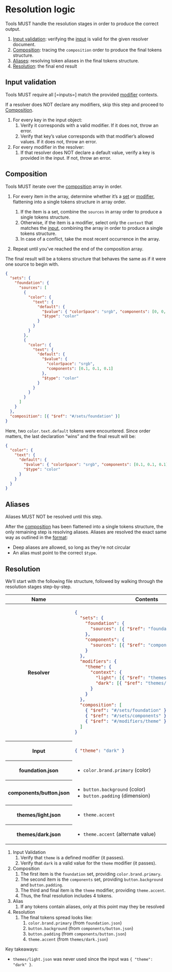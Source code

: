 # Resolution logic

Tools MUST handle the resolution stages in order to produce the correct output.

1. [Input validation](#input-validation): verifying the [input](#inputs) is valid for the given resolver document.
2. [Composition](#composition-0): tracing the `composition` order to produce the final tokens structure.
3. [Aliases](#aliases): resolving token aliases in the final tokens structure.
4. [Resolution](#resolution-0): the final end result

## Input validation

Tools MUST require all [=inputs=] match the provided [modifier](#modifiers) contexts.

If a resolver does NOT declare any modifiers, skip this step and proceed to [Composition](#composition-0).

1. For every key in the input object:
   1. Verify it corresponds with a valid modifier. If it does not, throw an error.
   1. Verify that key’s value corresponds with that modifier’s allowed values. If it does not, throw an error.
2. For every modifier in the resolver:
   1. If that resolver does NOT declare a default value, verify a key is provided in the input. If not, throw an error.

## Composition

Tools MUST iterate over the [composition](#composition) array in order.

1. For every item in the array, determine whether it’s a [set](#sets) or [modifier](#modifiers), flattening into a single tokens structure in array order.

   1. If the item is a set, combine the `sources` in array order to produce a single tokens structure.
   1. Otherwise, if the item is a modifier, select only the `context` that matches the [input](#inputs), combining the array in order to produce a single tokens structure.
   1. In case of a conflict, take the most recent occurrence in the array.

1. Repeat until you’ve reached the end of the composition array.

The final result will be a tokens structure that behaves the same as if it were one source to begin with.

<aside class="example" title="Conflict resolution">

```json
{
  "sets": {
    "foundation": {
      "sources": [
        {
          "color": {
            "text": {
              "default": {
                "$value": { "colorSpace": "srgb", "components": [0, 0, 0] },
                "$type": "color"
              }
            }
          }
        },
        {
          "color": {
            "text": {
              "default": {
                "$value": {
                  "colorSpace": "srgb",
                  "components": [0.1, 0.1, 0.1]
                },
                "$type": "color"
              }
            }
          }
        }
      ]
    }
  },
  "composition": [{ "$ref": "#/sets/foundation" }]
}
```

Here, two `color.text.default` tokens were encountered. Since order matters, the last declaration “wins” and the final result will be:

```json
{
  "color": {
    "text": {
      "default": {
        "$value": { "colorSpace": "srgb", "components": [0.1, 0.1, 0.1] },
        "$type": "color"
      }
    }
  }
}
```

</aside>

## Aliases

Aliases MUST NOT be resolved until this step.

After the [composition](#composition-0) has been flattened into a single tokens structure, the only remaining step is resolving aliases. Aliases are resolved the exact same way as outlined in the [format](../format/#aliases-references):

- Deep aliases are allowed, so long as they’re not circular
- An alias must point to the correct `$type`.

## Resolution

<aside class="example" title="Theme resolution">

We’ll start with the following file structure, followed by walking through the resolution stages step-by-step.

<table>
<thead><tr><th>Name</th><th>Contents</th></tr></thead>

<tbody><tr><th>

Resolver

</th><td>

```json
{
  "sets": {
    "foundation": {
      "sources": [{ "$ref": "foundation.json" }]
    },
    "components": {
      "sources": [{ "$ref": "components/button.json" }]
    }
  },
  "modifiers": {
    "theme": {
      "context": {
        "light": [{ "$ref": "themes/light.json" }],
        "dark": [{ "$ref": "themes/dark.json" }]
      }
    }
  },
  "composition": [
    { "$ref": "#/sets/foundation" },
    { "$ref": "#/sets/components" },
    { "$ref": "#/modifiers/theme" }
  ]
}
```

</td></tr><tr><th>

Input

</th><td>

```json
{ "theme": "dark" }
```

</td></tr><tr><th>

foundation.json

</th><td>

- `color.brand.primary` (color)

</td></tr><tr><th>

components/button.json

</th><td>

- `button.background` (color)
- `button.padding` (dimension)

</td></tr><tr><th>

themes/light.json

</th><td>

- `theme.accent`

</td></tr><tr><th>

themes/dark.json

</th><td>

- `theme.accent` (alternate value)

</td></tr></tbody></table>

1. Input Validation
   1. Verify that `theme` is a defined modifier (it passes).
   1. Verify that `dark` is a valid value for the `theme` modifier (it passes).
1. Composition
   1. The first item is the `foundation` set, providing `color.brand.primary`.
   2. The second item is the `components` set, providing `button.background` and `button.padding`.
   3. The third and final item is the `theme` modifier, providing `theme.accent`.
   4. Thus, the final resolution includes 4 tokens.
1. Alias
   1. If any tokens contain aliases, only at this point may they be resolved
1. Resolution
   1. The final tokens spread looks like:
      1. `color.brand.primary` (from `foundation.json`)
      2. `button.background` (from `components/button.json`)
      3. `button.padding` (from `components/button.json`)
      4. `theme.accent` (from `themes/dark.json`)

Key takeaways:

- `themes/light.json` was never used since the input was `{ "theme": "dark" }`.

</aside>
